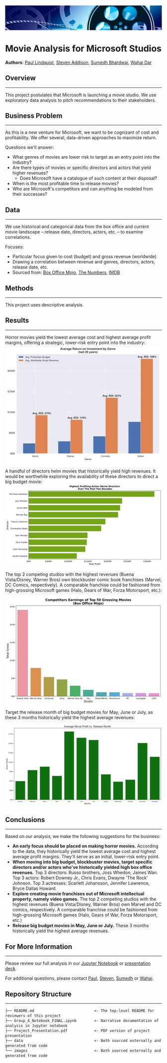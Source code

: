 ![banner_image](./images/banner-949931_1280.jpg)
# Movie Analysis for Microsoft Studios

**Authors**: [Paul Lindquist](https://www.linkedin.com/in/paul-lindquist/), [Steven Addison](https://www.linkedin.com/in/addisonse/), [Sumedh Bhardwaj](https://www.linkedin.com/in/sumedh-bhardwaj-932767202/), [Wahaj Dar](https://www.linkedin.com/in/wahaj-dar-/)

## Overview
***
This project postulates that Microsoft is launching a movie studio. We use exploratory data analysis to pitch recommendations to their stakeholders.

## Business Problem
***
As this is a new venture for Microsoft, we want to be cognizant of cost and profitability. We offer several, data-driven approaches to maximize return.

Questions we'll answer:
* What genres of movies are lower risk to target as an entry point into the industry?
* Are there types of movies or specific directors and actors that yield higher revenues?
    * Does Microsoft have a catalogue of such content at their disposal?
* When is the most profitable time to release movies?
* Who are Microsoft's competitors and can anything be modeled from their successes?

## Data
***
We use historical and categorical data from the box office and current movie landscape – release date, directors, actors, etc. – to examine correlations.

Focuses:
* Particular focus given to cost (budget) and gross revenue (worldwide)
* Drawing a correlation between revenue and genres, directors, actors, release date, etc.
* Sourced from: [Box Office Mojo](https://www.boxofficemojo.com/), [The Numbers](https://www.the-numbers.com/), [IMDB](https://www.imdb.com/)

## Methods
***
This project uses descriptive analysis.

## Results
***
Horror movies yield the lowest average cost and highest average profit margins, offering a strategic, lower-risk entry point into the industry:
![graph1](./images/avg_roi_by_genre.png)

A handful of directors helm movies that historically yield high revenues. It would be worthwhile exploring the availability of these directors to direct a big budget movie:
![graph2](./images/stevendirectorfig.jpg)

The top 2 competing studios with the highest revenues (Buena Vista/Disney, Warner Bros) own blockbuster comic book franchises (Marvel, DC Comics, respectively). A comparable franchise could be fashioned from high-grossing Microsoft games (Halo, Gears of War, Forza Motorsport, etc.):

![graph3](./images/sumedhstudioupdfig.jpg)

Target the release month of big budget movies for May, June or July, as these 3 months historically yield the highest average revenues:

![graph4](./images/average_profit_vs_release_month.jpg)

## Conclusions
***
Based on our analysis, we make the following suggestions for the business:

* **An early focus should be placed on making horror movies.** According to the data, they historically yield the lowest average cost and highest average profit margins. They'll serve as an initial, lower-risk entry point.
* **When moving into big budget, blockbuster movies, target specific directors and/or actors who've historically yielded high box office revenues.** Top 3 directors: Russo brothers, Joss Whedon, James Wan. Top 3 actors: Robert Downey Jr., Chris Evans, Dwayne 'The Rock' Johnson. Top 3 actresses: Scarlett Johansson, Jennifer Lawrence, Bryce Dallas Howard.
* **Explore creating movie franchises out of Microsoft intellectual property, namely video games.** The top 2 competing studios with the highest revenues (Buena Vista/Disney, Warner Bros) own Marvel and DC comics, respectively. A comparable franchise could be fashioned from high-grossing Microsoft games (Halo, Gears of War, Forza Motorsport, etc.)
* **Release big budget movies in May, June or July.** These 3 months historically yield the highest average revenues.

## For More Information
***
Please review our full analysis in our [Jupyter Notebook](./Group_4_Notebook_FINAL.ipynb) or [presentation deck](./Project_Presentation.pdf).

For additional questions, please contact [Paul](<paullindquist@fastmail.com>), [Steven](<steven.e.addison@gmail.com>), [Sumedh](<sumedhubhardwaj@yahoo.com>) or [Wahaj](<wahajdar95@gmail.com>).

## Repository Structure
***
```
├── README.md                           <- The top-level README for reviewers of this project
├── Group_4_Notebook_FINAL.ipynb        <- Narrative documentation of analysis in Jupyter notebook
├── Project_Presentation.pdf            <- PDF version of project presentation
├── data                                <- Both sourced externally and generated from code
└── images                              <- Both sourced externally and generated from code
```


```python

```
